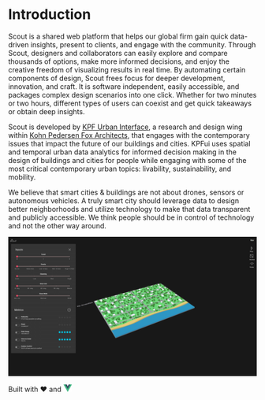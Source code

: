 # Introduction

Scout is a shared web platform that helps our global firm gain quick data-driven insights, present to clients, and engage with the community. Through Scout, designers and collaborators can easily explore and compare thousands of options, make more informed decisions, and enjoy the creative freedom of visualizing results in real time. By automating certain components of design, Scout frees focus for deeper development, innovation, and craft. It is software independent, easily accessible, and packages complex design scenarios into one click. Whether for two minutes or two hours, different types of users can coexist and get quick takeaways or obtain deep insights.

Scout is developed by <a href="https://ui.kpf.com" target="_blank">KPF Urban Interface</a>, a research and design wing within <a href="https://kpf.com" target="_blank">Kohn Pedersen Fox Architects</a>, that engages with the contemporary issues that impact the future of our buildings and cities. KPFui uses spatial and temporal urban data analytics for informed decision making in the design of buildings and cities for people while engaging with some of the most critical contemporary urban topics: livability, sustainability, and mobility.

We believe that smart cities & buildings are not about drones, sensors or autonomous vehicles. A truly smart city should leverage data to design better neighborhoods and utilize technology to make that data transparent and publicly accessible. We think people should be in control of technology and not the other way around.

![hawaii-scout](./images/hawaii_scout.gif)

Built with :heart: and <img src="./images/vue_logo.png"  height="15" width="auto">

